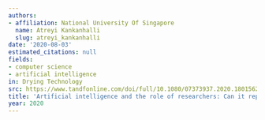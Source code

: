 ```yaml
---
authors:
- affiliation: National University Of Singapore
  name: Atreyi Kankanhalli
  slug: atreyi_kankanhalli
date: '2020-08-03'
estimated_citations: null
fields:
- computer science
- artificial intelligence
in: Drying Technology
src: https://www.tandfonline.com/doi/full/10.1080/07373937.2020.1801562
title: 'Artificial intelligence and the role of researchers: Can it replace us?'
year: 2020
---
```

